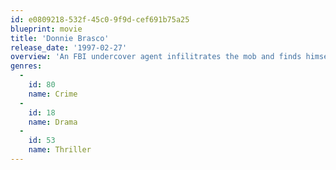 ```yaml
---
id: e0809218-532f-45c0-9f9d-cef691b75a25
blueprint: movie
title: 'Donnie Brasco'
release_date: '1997-02-27'
overview: 'An FBI undercover agent infilitrates the mob and finds himself identifying more with the mafia life at the expense of his regular one.'
genres:
  -
    id: 80
    name: Crime
  -
    id: 18
    name: Drama
  -
    id: 53
    name: Thriller
---
```

